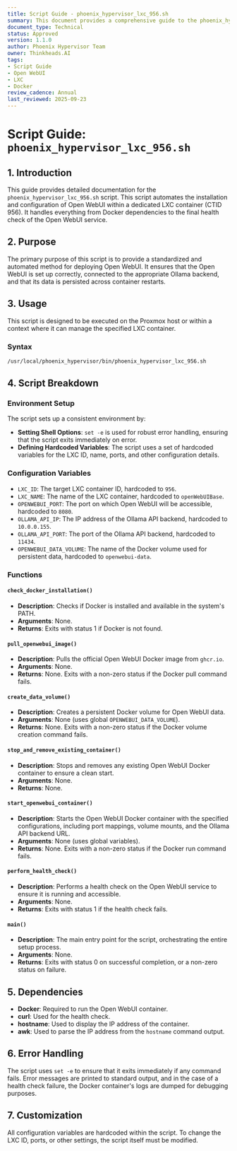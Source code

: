 ```yaml
---
title: Script Guide - phoenix_hypervisor_lxc_956.sh
summary: This document provides a comprehensive guide to the phoenix_hypervisor_lxc_956.sh script, detailing its purpose, usage, and the functions it provides for installing and configuring Open WebUI.
document_type: Technical
status: Approved
version: 1.1.0
author: Phoenix Hypervisor Team
owner: Thinkheads.AI
tags:
- Script Guide
- Open WebUI
- LXC
- Docker
review_cadence: Annual
last_reviewed: 2025-09-23
---
```


# Script Guide: `phoenix_hypervisor_lxc_956.sh`

## 1. Introduction

This guide provides detailed documentation for the `phoenix_hypervisor_lxc_956.sh` script. This script automates the installation and configuration of Open WebUI within a dedicated LXC container (CTID 956). It handles everything from Docker dependencies to the final health check of the Open WebUI service.

## 2. Purpose

The primary purpose of this script is to provide a standardized and automated method for deploying Open WebUI. It ensures that the Open WebUI is set up correctly, connected to the appropriate Ollama backend, and that its data is persisted across container restarts.

## 3. Usage

This script is designed to be executed on the Proxmox host or within a context where it can manage the specified LXC container.

### Syntax

```bash
/usr/local/phoenix_hypervisor/bin/phoenix_hypervisor_lxc_956.sh
```

## 4. Script Breakdown

### Environment Setup

The script sets up a consistent environment by:
*   **Setting Shell Options**: `set -e` is used for robust error handling, ensuring that the script exits immediately on error.
*   **Defining Hardcoded Variables**: The script uses a set of hardcoded variables for the LXC ID, name, ports, and other configuration details.

### Configuration Variables

*   `LXC_ID`: The target LXC container ID, hardcoded to `956`.
*   `LXC_NAME`: The name of the LXC container, hardcoded to `openWebUIBase`.
*   `OPENWEBUI_PORT`: The port on which Open WebUI will be accessible, hardcoded to `8080`.
*   `OLLAMA_API_IP`: The IP address of the Ollama API backend, hardcoded to `10.0.0.155`.
*   `OLLAMA_API_PORT`: The port of the Ollama API backend, hardcoded to `11434`.
*   `OPENWEBUI_DATA_VOLUME`: The name of the Docker volume used for persistent data, hardcoded to `openwebui-data`.

### Functions

#### `check_docker_installation()`

*   **Description**: Checks if Docker is installed and available in the system's PATH.
*   **Arguments**: None.
*   **Returns**: Exits with status 1 if Docker is not found.

#### `pull_openwebui_image()`

*   **Description**: Pulls the official Open WebUI Docker image from `ghcr.io`.
*   **Arguments**: None.
*   **Returns**: None. Exits with a non-zero status if the Docker pull command fails.

#### `create_data_volume()`

*   **Description**: Creates a persistent Docker volume for Open WebUI data.
*   **Arguments**: None (uses global `OPENWEBUI_DATA_VOLUME`).
*   **Returns**: None. Exits with a non-zero status if the Docker volume creation command fails.

#### `stop_and_remove_existing_container()`

*   **Description**: Stops and removes any existing Open WebUI Docker container to ensure a clean start.
*   **Arguments**: None.
*   **Returns**: None.

#### `start_openwebui_container()`

*   **Description**: Starts the Open WebUI Docker container with the specified configurations, including port mappings, volume mounts, and the Ollama API backend URL.
*   **Arguments**: None (uses global variables).
*   **Returns**: None. Exits with a non-zero status if the Docker run command fails.

#### `perform_health_check()`

*   **Description**: Performs a health check on the Open WebUI service to ensure it is running and accessible.
*   **Arguments**: None.
*   **Returns**: Exits with status 1 if the health check fails.

#### `main()`

*   **Description**: The main entry point for the script, orchestrating the entire setup process.
*   **Arguments**: None.
*   **Returns**: Exits with status 0 on successful completion, or a non-zero status on failure.

## 5. Dependencies

*   **Docker**: Required to run the Open WebUI container.
*   **curl**: Used for the health check.
*   **hostname**: Used to display the IP address of the container.
*   **awk**: Used to parse the IP address from the `hostname` command output.

## 6. Error Handling

The script uses `set -e` to ensure that it exits immediately if any command fails. Error messages are printed to standard output, and in the case of a health check failure, the Docker container's logs are dumped for debugging purposes.

## 7. Customization

All configuration variables are hardcoded within the script. To change the LXC ID, ports, or other settings, the script itself must be modified.
